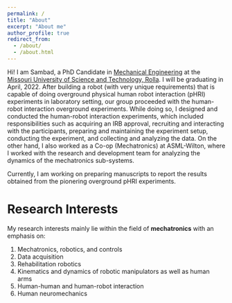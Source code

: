 ```yaml
---
permalink: /
title: "About"
excerpt: "About me"
author_profile: true
redirect_from: 
  - /about/
  - /about.html
---
```


Hi! I am Sambad, a PhD Candidate in [Mechanical Engineering](https://mae.mst.edu/) at the [Missouri University of Science and Technology, Rolla](https://www.mst.edu/). I will be graduating in April, 2022. After building a robot (with very unique requirements) that is capable of doing overground physical human robot interaction (pHRI) experiments in laboratory setting, our group proceeded with the human-robot interaction overground experiments. While doing so, I designed and conducted the human-robot interaction experiments, which included responsibilities such as acquiring an IRB approval, recruiting and interacting with the participants, preparing and maintaining the experiment setup, conducting the experiment, and collecting and analyzing the data. On the other hand, I also worked as a Co-op (Mechatronics) at ASML-Wilton, where I worked with the research and development team for analyzing the dynamics of the mechatronics sub-systems.

Currently, I am working on preparing manuscripts to report the results obtained from the pionering overground pHRI experiments.

# Research Interests

My research interests mainly lie within the field of **mechatronics** with an emphasis on: 
1. Mechatronics, robotics, and controls
2. Data acquisition
3. Rehabilitation robotics
4. Kinematics and dynamics of robotic manipulators as well as human arms
5. Human-human and human-robot interaction
6. Human neuromechanics 
